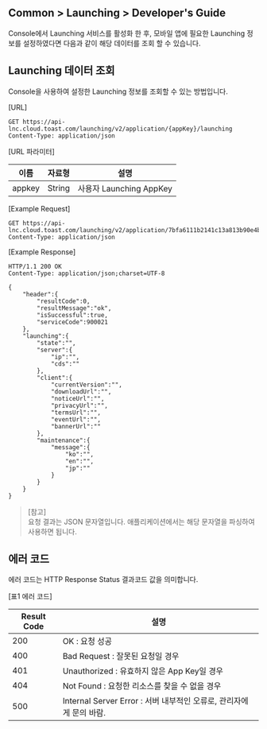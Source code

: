 ## Common > Launching > Developer's Guide

Console에서 Launching 서비스를 활성화 한 후, 모바일 앱에 필요한 Launching 정보를 설정하였다면 다음과 같이 해당 데이터를 조회 할 수 있습니다.

## Launching 데이터 조회

Console을 사용하여 설정한 Launching 정보를 조회할 수 있는 방법입니다.

[URL]

```http
GET https://api-lnc.cloud.toast.com/launching/v2/application/{appKey}/launching  
Content-Type: application/json
```

[URL 파라미터]

| 이름     | 자료형    | 설명                   |
| ------ | ------ | -------------------- |
| appkey | String | 사용자 Launching AppKey |

[Example Request]

```http
GET https://api-lnc.cloud.toast.com/launching/v2/application/7bfa6111b2141c13a813b90e4b314ac7308ea00dc2584611c089518f2da5cb6a/launching
Content-Type: application/json
```

[Example Response]

```http
HTTP/1.1 200 OK
Content-Type: application/json;charset=UTF-8

{
    "header":{
        "resultCode":0,
        "resultMessage":"ok",
        "isSuccessful":true,
        "serviceCode":900021
    },
    "launching":{
        "state":"",
        "server":{
            "ip":"",
            "cds":""
        },
        "client":{
            "currentVersion":"",
            "downloadUrl":"",
            "noticeUrl":"",
            "privacyUrl":"",
            "termsUrl":"",
            "eventUrl":"",
            "bannerUrl":""
        },
        "maintenance":{
            "message":{
                "ko":"",
                "en":"",
                "jp":""
            }
        }
    }
}
```

> [참고]  
> 요청 결과는 JSON 문자열입니다. 애플리케이션에서는 해당 문자열을 파싱하여 사용하면 됩니다.  

## 에러 코드

에러 코드는 HTTP Response Status 결과코드 값을 의미합니다.

[표1 에러 코드]

| Result Code | 설명                                                |
| ----------- | ------------------------------------------------- |
| 200         | OK : 요청 성공                                        |
| 400         | Bad Request : 잘못된 요청일 경우                          |
| 401         | Unauthorized : 유효하지 않은 App Key일 경우                |
| 404         | Not Found : 요청한 리소스를 찾을 수 없을 경우                   |
| 500         | Internal Server Error : 서버 내부적인 오류로, 관리자에게 문의 바람. |
